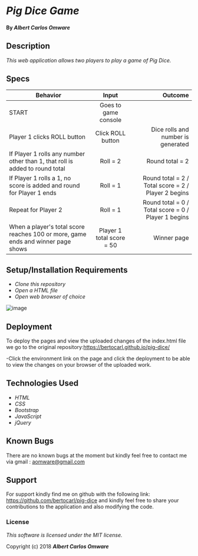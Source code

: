 # _Pig Dice Game_

#### By _Albert Carlos Omware_

## Description

_This web application allows two players to play a game of Pig Dice._

## Specs
| Behavior        | Input           | Outcome  |
| ------------- |:-------------:| -----:|
| START | Goes to game console |
| Player 1 clicks ROLL button | Click ROLL button | Dice rolls and number is generated
| If Player 1 rolls any number other than 1, that roll is added to round total | Roll = 2 | Round total = 2 |
| If Player 1 rolls a 1, no score is added and round for Player 1 ends | Roll = 1 | Round total = 2 / Total score = 2 / Player 2 begins |
| Repeat for Player 2 | Roll = 1 | Round total = 0 / Total score = 0 / Player 1 begins |
| When a player's total score reaches 100 or more, game ends and winner page shows | Player 1 total score = 50 | Winner page |


## Setup/Installation Requirements

* _Clone this repository_
* _Open a HTML file_
* _Open web browser of choice_

![image]()
## Deployment
To deploy the pages and view the uploaded changes of the index.html file we go to the original repository:https://bertocarl.github.io/pig-dice/

-Click the environment link on the page and click the deployment to be able to view the changes on your browser of the uploaded work.


## Technologies Used

* _HTML_
* _CSS_
* _Bootstrap_
* _JavaScript_
* _jQuery_

## Known Bugs
There are no known bugs at the moment but kindly feel free to contact me via gmail : aomware@gmail.com
## Support
For support kindly find me on github with the following link: https://github.com/bertocarl/pig-dice and kindly feel free to share your contributions to the application and also modifying the code.

### License

*This software is licensed under the MIT license.*

Copyright (c) 2018 **_Albert Carlos Omware_**
